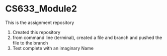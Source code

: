 # CS633_Module2
This is the assignment repository
1. Created this repository
2. from command line (terminal), created a file and branch and pushed the file to the branch
3. Test complete with an imaginary Name
